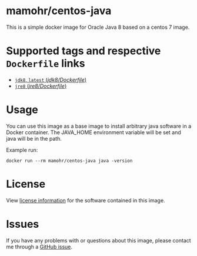 # mamohr/centos-java

This is a simple docker image for Oracle Java 8 based on a centos 7 image.

# Supported tags and respective `Dockerfile` links

-	[`jdk8`, `latest` (*jdk8/Dockerfile*)](https://github.com/mamohr/docker-centos-java/blob/master/jdk8/Dockerfile)
-	[`jre8` (*jre8/Dockerfile*)](https://github.com/mamohr/docker-centos-java/blob/master/jre8/Dockerfile)

# Usage

You can use this image as a base image to install arbitrary java software in a Docker container. 
The JAVA_HOME environment variable will be set and java will be in the path.

Example run:

    docker run --rm mamohr/centos-java java -version

# License

View [license information](http://www.oracle.com/technetwork/java/javase/terms/license/index.html) for the software contained in this image.

# Issues

If you have any problems with or questions about this image, please contact me through a [GitHub issue](https://github.com/mamohr/docker-centos-java/issues).
